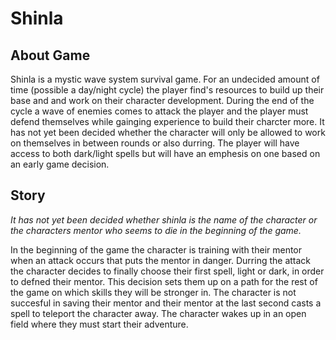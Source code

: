 # Shinla

## About Game

Shinla is a mystic wave system survival game. For an undecided amount of time (possible a day/night cycle) the player find's resources to build up their base and and work on their character development. During the end of the cycle a wave of enemies comes to attack the player and the player must defend themselves while gainging experience to build their charcter more. It has not yet been decided whether the character will only be allowed to work on themselves in between rounds or also durring. The player will have access to both dark/light spells but will have an emphesis on one based on an early game decision. 

## Story

*It has not yet been decided whether shinla is the name of the character or the characters mentor who seems to die in the beginning of the game.*

In the beginning of the game the character is training with their mentor when an attack occurs that puts the mentor in danger. Durring the attack the character decides to finally choose their first spell, light or dark, in order to defned their mentor. This decision sets them up on a path for the rest of the game on which skills they will be stronger in. The character is not succesful in saving their mentor and their mentor at the last second casts a spell to teleport the character away. The character wakes up in an open field where they must start their adventure.

